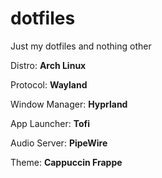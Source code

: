 # dotfiles

Just my dotfiles and nothing other

Distro: **Arch Linux**

Protocol: **Wayland**

Window Manager: **Hyprland**

App Launcher: **Tofi**

Audio Server: **PipeWire**

Theme: **Cappuccin Frappe**
